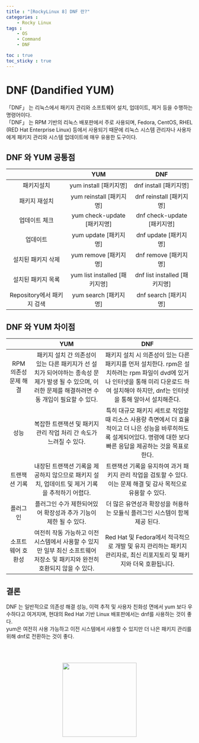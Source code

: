 ```yaml
---
title : "[RockyLinux 8] DNF 란?"
categories :
    - Rocky Linux
tags :
    - OS
    - Command
    - DNF

toc : true
toc_sticky : true
---
```


# DNF (Dandified YUM)
「DNF」 는 리눅스에서 패키지 관리와 소프트웨어 설치, 업데이트, 제거 등을 수행하는 명령어이다.<br>
「DNF」 는 RPM 기반의 리눅스 배포판에서 주로 사용되며, Fedora, CentOS, RHEL (RED Hat Enterprise Linux) 등에서 사용되기 때문에 리눅스 시스템 관리자나 사용자에게 패키지 관리와 시스템 업데이트에 매우 유용한 도구이다.

## DNF 와 YUM 공통점

||YUM|DNF|
|:--:|:--:|:--:|
|패키지설치|yum install [패키지명]|dnf install [패키지명]|
|패키지 재설치|yum reinstall [패키지명]|dnf reinstall [패키지명]|
|업데이트 체크|yum check-update [패키지명]|dnf check-update [패키지명]|
|업데이트|yum update [패키지명]|dnf update [패키지명]|
|설치된 패키지 삭제|yum remove [패키지명]|dnf remove [패키지명]|
|설치된 패키지 목록|yum list installed [패키지명]|dnf list installed [패키지명]|
|Repository에서 패키지 검색|yum search [패키지명]|dnf search [패키지명]|

## DNF 와 YUM 차이점

||YUM|DNF|
|:--:|:--:|:--:|
|RPM 의존성 문제 해결|패키지 설치 간 의존성이 있는 다른 패키지가 선 설치가 되어야하는 종속성 문제가 발생 될 수 있으며, 이러한 문제를 해결하려면 수동 개입이 필요할 수 있다.|패키지 설치 시 의존성이 있는 다른 패키지를 먼저 설치한다. rpm은 설치하려는 rpm 파일이 dvd에 있거나 인터넷을 통해 미리 다운로드 하여 설치해야 하지만, dnf는 인터넷을 통해 알아서 설치해준다.|
|성능|복잡한 트랜잭션 및 패키지 관리 작업 처리 간 속도가 느려질 수 있다.|특히 대규모 패키지 세트로 작업할 때 리소스 사용량 측면에서 더 효율적이고 더 나은 성능을 바루히하도록 설계되어있다. 명령에 대한 보다 빠른 응답을 제공하는 것을 목표로 한다.|
|트랜잭션 기록|내장된 트랜잭션 기록을 제공하지 않으므로 패키지 설치, 업데이트 및 제거 기록을 추적하기 어렵다.|트랜잭션 기록을 유지하여 과거 패키지 관리 작업을 검토할 수 있다. 이는 문제 해결 및 감사 목적으로 유용할 수 있다.|
|플러그인|플러그인 수가 제한되어있어 확장성과 추가 기능이 제한 될 수 있다.|더 많은 유연성과 확장성을 허용하는 모듈식 플러그인 시스템이 함께 제공 된다.|
|소프트웨어 호환성|여전히 작동 가능하고 이전 시스템에서 사용할 수 있지만 일부 최신 소프트웨어 저장소 및 패키지와 완전히 호환되지 않을 수 있다.|Red Hat 및 Fedora에서 적극적으로 개발 및 유지 관리하는 패키지 관리자로, 최신 리포지토리 및 패키지와 더욱 호환됩니다.|

## 결론
DNF 는 일반적으로 의존성 해결 성능, 이력 추적 및 사용자 친화성 면에서 yum 보다 우수하다고 여겨지며, 현대의 Red Hat 기반 Linux 배포판에서는 dnf를 사용하는 것이 좋다.<br>
yum은 여전히 사용 가능하고 이전 시스템에서 사용할 수 있지만 더 나은 패키지 관리를 위해 dnf로 전환하는 것이 좋다.



<br><br>
<div style="text-align:center;">
<img src="https://github.com/hyundo0630/hyundo0630.github.io/blob/main/images/%EA%B0%90%EC%82%AC%ED%95%A9%EB%8B%88%EB%8B%A4.gif?raw=true" width="200" height="200">
</div>